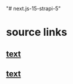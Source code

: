 "# next.js-15-strapi-5" 
# source links
## [text](https://www.youtube.com/watch?v=Q-cPtlYG1cY)
## [text](https://docs.strapi.io/cms/quick-start)